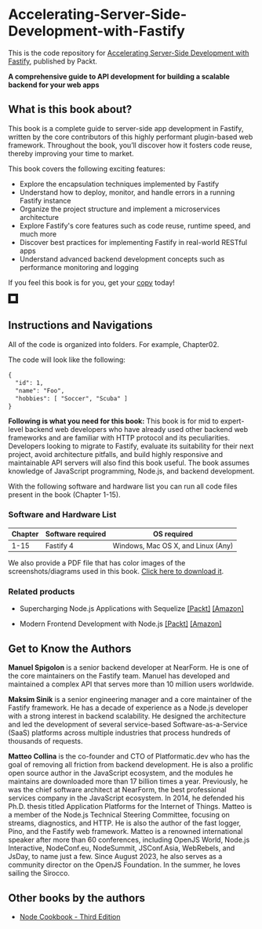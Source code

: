 # Accelerating-Server-Side-Development-with-Fastify

<a href="https://www.packtpub.com/product/accelerating-server-side-development-with-fastify/9781800563582?utm_source=github&utm_medium=repository&utm_campaign=9781803235851"><img src="https://content.packt.com/B16496/cover_image_small.jpg" alt="" height="256px" align="right"></a>

This is the code repository for [Accelerating Server-Side Development with Fastify](https://www.packtpub.com/product/accelerating-server-side-development-with-fastify/9781800563582?utm_source=github&utm_medium=repository&utm_campaign=9781803235851), published by Packt.

**A comprehensive guide to API development for building a scalable backend for your web apps**

## What is this book about?

This book is a complete guide to server-side app development in Fastify, written by the core contributors of this highly performant plugin-based web framework. Throughout the book, you’ll discover how it fosters code reuse, thereby improving your time to market.

This book covers the following exciting features:

- Explore the encapsulation techniques implemented by Fastify
- Understand how to deploy, monitor, and handle errors in a running Fastify instance
- Organize the project structure and implement a microservices architecture
- Explore Fastify's core features such as code reuse, runtime speed, and much more
- Discover best practices for implementing Fastify in real-world RESTful apps
- Understand advanced backend development concepts such as performance monitoring and logging

If you feel this book is for you, get your [copy](https://www.amazon.com/dp/1800563582) today!

<a href="https://www.packtpub.com/?utm_source=github&utm_medium=banner&utm_campaign=GitHubBanner"><img src="https://raw.githubusercontent.com/PacktPublishing/GitHub/master/GitHub.png" 
alt="https://www.packtpub.com/" border="5" /></a>

## Instructions and Navigations

All of the code is organized into folders. For example, Chapter02.

The code will look like the following:

```
{
  "id": 1,
  "name": "Foo",
  "hobbies": [ "Soccer", "Scuba" ]
}
```

**Following is what you need for this book:**
This book is for mid to expert-level backend web developers who have already used other backend web frameworks and are familiar with HTTP protocol and its peculiarities. Developers looking to migrate to Fastify, evaluate its suitability for their next project, avoid architecture pitfalls, and build highly responsive and maintainable API servers will also find this book useful. The book assumes knowledge of JavaScript programming, Node.js, and backend development.

With the following software and hardware list you can run all code files present in the book (Chapter 1-15).

### Software and Hardware List

| Chapter | Software required | OS required                        |
| ------- | ----------------- | ---------------------------------- |
| 1-15    | Fastify 4         | Windows, Mac OS X, and Linux (Any) |

We also provide a PDF file that has color images of the screenshots/diagrams used in this book. [Click here to download it](https://packt.link/df1Dm).

### Related products

- Supercharging Node.js Applications with Sequelize [[Packt]](https://www.packtpub.com/product/supercharging-nodejs-applications-with-sequelize/9781801811552?utm_source=github&utm_medium=repository&utm_campaign=9781801811552) [[Amazon]](https://www.amazon.com/dp/1801811555)

- Modern Frontend Development with Node.js [[Packt]](https://www.packtpub.com/product/modern-frontend-development-with-nodejs/9781804618295?utm_source=github&utm_medium=repository&utm_campaign=9781804618295) [[Amazon]](https://www.amazon.com/dp/1804618292)

## Get to Know the Authors

**Manuel Spigolon** is a senior backend developer at NearForm. He is one of the core maintainers on the Fastify team. Manuel has developed and maintained a complex API that serves more than 10 million users worldwide.

**Maksim Sinik** is a senior engineering manager and a core maintainer of the Fastify framework. He has a decade of experience as a Node.js developer with a strong interest in backend scalability. He designed the architecture and led the development of several service-based Software-as-a-Service (SaaS) platforms across multiple industries that process hundreds of thousands of requests.

**Matteo Collina** is the co-founder and CTO of Platformatic.dev who has the goal of removing all friction from backend development. He is also a prolific open source author in the JavaScript ecosystem, and the modules he maintains are downloaded more than 17 billion times a year. Previously, he was the chief software architect at NearForm, the best professional services company in the JavaScript ecosystem. In 2014, he defended his Ph.D. thesis titled Application Platforms for the Internet of Things. Matteo is a member of the Node.js Technical Steering Committee, focusing on streams, diagnostics, and HTTP. He is also the author of the fast logger, Pino, and the Fastify web framework. Matteo is a renowned international speaker after more than 60 conferences, including OpenJS World, Node.js Interactive, NodeConf.eu, NodeSummit, JSConf.Asia, WebRebels, and JsDay, to name just a few. Since August 2023, he also serves as a community director on the OpenJS Foundation. In the summer, he loves sailing the Sirocco.

## Other books by the authors

- [Node Cookbook - Third Edition](https://www.packtpub.com/product/node-cookbook-third-edition/9781785880087?utm_source=github&utm_medium=repository&utm_campaign=9781785880087)
